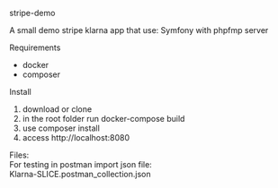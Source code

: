 stripe-demo

A small demo stripe klarna app that use: 
  Symfony with phpfmp server
  
  
Requirements
  - docker  
  - composer
 
Install
  1. download or clone 
  2. in the root folder run docker-compose build
  3. use composer install 
  4. access http://localhost:8080

Files:  
  For testing in postman import json file:  
  Klarna-SLICE.postman_collection.json
  
    
  
  
